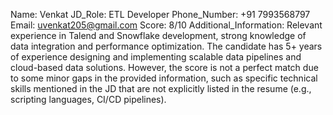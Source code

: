 Name: Venkat
JD_Role: ETL Developer
Phone_Number: +91 7993568797 
Email: uvenkat205@gmail.com 
Score: 8/10
Additional_Information: Relevant experience in Talend and Snowflake development, strong knowledge of data integration and performance optimization. The candidate has 5+ years of experience designing and implementing scalable data pipelines and cloud-based data solutions. However, the score is not a perfect match due to some minor gaps in the provided information, such as specific technical skills mentioned in the JD that are not explicitly listed in the resume (e.g., scripting languages, CI/CD pipelines).